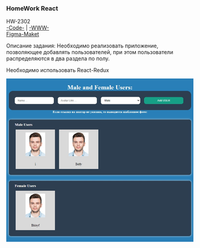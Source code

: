 ### HomeWork React

HW-2302<br/>
[-Code-](<https://github.com/St-ton/reacthw23022>) |
[-WWW-](<https://st-ton.github.io/reacthw2302/>)<br/>
[Figma-Maket](<https://www.figma.com/file/TOoAuFsdYw8Wa8neU74yxx/%D0%9B%D1%8E%D0%B4%D0%B8?t=amlJ3EHLsNh56tko-1>)

Описание задания: Необходимо реализовать приложение, позволяющее добавлять пользователей, при этом пользователи распределяются в два раздела по полу.

Необходимо использовать React-Redux

<p align="left"><img src="https://github.com/St-ton/reacthw2302/blob/master/hw2302.jpeg" width="500"></p>
